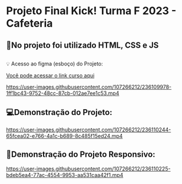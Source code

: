 # Projeto Final Kick! Turma F 2023 - Cafeteria 

## 📌No projeto foi utilizado HTML, CSS e JS

##

💡 Acesso ao figma (esboço) do Projeto:

[Você pode acessar o link curso aqui](https://www.figma.com/file/b7uiJBcaR45OTE8zOSnYaf/Projeto-Final-KIck!?node-id=0-1&t=1Mn9zfDhZdRJVHVr-0)


https://user-images.githubusercontent.com/107266212/236109978-1ff1bc43-9752-48cc-87cb-012ae7ee1c53.mp4



##

## 💻Demonstração do Projeto:

https://user-images.githubusercontent.com/107266212/236110244-65fcea02-e766-4a1c-b689-8c485f15ed24.mp4

## 📱Demonstração do Projeto Responsivo:

https://user-images.githubusercontent.com/107266212/236110225-bdeb5ea4-77ac-4554-9953-aa531caa42f1.mp4
